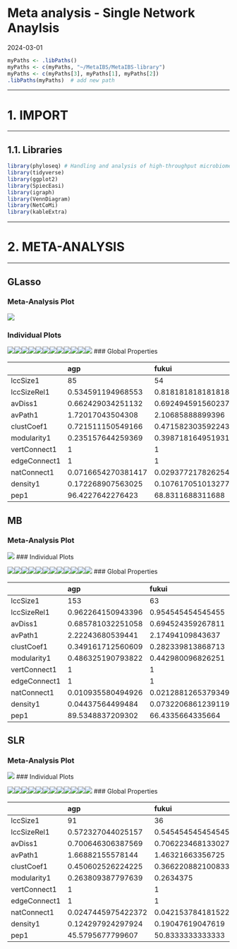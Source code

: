 Meta analysis - Single Network Anaylsis
================
2024-03-01

``` r
myPaths <- .libPaths()
myPaths <- c(myPaths, "~/MetaIBS/MetaIBS-library")
myPaths <- c(myPaths[3], myPaths[1], myPaths[2])
.libPaths(myPaths)  # add new path
```

------------------------------------------------------------------------

# 1. IMPORT

------------------------------------------------------------------------

## 1.1. Libraries

``` r
library(phyloseq) # Handling and analysis of high-throughput microbiome census data.
library(tidyverse)
library(ggplot2)
library(SpiecEasi)
library(igraph)
library(VennDiagram)
library(NetCoMi)
library(kableExtra)
```

------------------------------------------------------------------------

# 2. META-ANALYSIS

------------------------------------------------------------------------

## GLasso

### Meta-Analysis Plot

![](../../../outputs/single-network-analysis/Individual/plots/Family/meta-analysis-glasso-1.png)<!-- -->

### Individual Plots

![](../../../outputs/single-network-analysis/Individual/plots/Family/single-network-glasso-1.png)<!-- -->![](../../../outputs/single-network-analysis/Individual/plots/Family/single-network-glasso-2.png)<!-- -->![](../../../outputs/single-network-analysis/Individual/plots/Family/single-network-glasso-3.png)<!-- -->![](../../../outputs/single-network-analysis/Individual/plots/Family/single-network-glasso-4.png)<!-- -->![](../../../outputs/single-network-analysis/Individual/plots/Family/single-network-glasso-5.png)<!-- -->![](../../../outputs/single-network-analysis/Individual/plots/Family/single-network-glasso-6.png)<!-- -->![](../../../outputs/single-network-analysis/Individual/plots/Family/single-network-glasso-7.png)<!-- -->![](../../../outputs/single-network-analysis/Individual/plots/Family/single-network-glasso-8.png)<!-- -->![](../../../outputs/single-network-analysis/Individual/plots/Family/single-network-glasso-9.png)<!-- -->![](../../../outputs/single-network-analysis/Individual/plots/Family/single-network-glasso-10.png)<!-- -->![](../../../outputs/single-network-analysis/Individual/plots/Family/single-network-glasso-11.png)<!-- -->![](../../../outputs/single-network-analysis/Individual/plots/Family/single-network-glasso-12.png)<!-- -->
\### Global Properties

|  | agp | fukui | hugerth | labus | liu | lopresti | mars | nagel | pozuelo | zeber | zhu | zhuang |
|:---|:---|:---|:---|:---|:---|:---|:---|:---|:---|:---|:---|:---|
| lccSize1 | 85 | 54 | 60 | 9 | 143 | 10 | 59 | 17 | 67 | 54 | 15 | 17 |
| lccSizeRel1 | 0.534591194968553 | 0.818181818181818 | 0.681818181818182 | 0.375 | 0.841176470588235 | 0.434782608695652 | 0.808219178082192 | 0.395348837209302 | 0.656862745098039 | 0.805970149253731 | 0.428571428571429 | 0.515151515151515 |
| avDiss1 | 0.662429034251132 | 0.692494591560237 | 0.671895561710602 | 0.708198236795545 | 0.66749040755003 | 0.706374761281987 | 0.691722641843888 | 0.702713935561142 | 0.687986060494955 | 0.693862712183184 | 0.706369318453593 | 0.703023834208629 |
| avPath1 | 1.72017043504308 | 2.10685888899396 | 1.79831068343951 | 1.79978550906889 | 1.77728535009589 | 1.83432832488777 | 1.96717226419015 | 1.82654257666179 | 1.64028274881498 | 2.10141091816064 | 1.58844025688646 | 1.93466146439973 |
| clustCoef1 | 0.721511150549166 | 0.471582303592243 | 0.651338153788387 | 0 | 0.445570878918826 | 0 | 0.472569736935148 | 0.454733917629925 | 0.668951397786687 | 0.316016711489906 | 0.606220582306464 | 0.425670005921011 |
| modularity1 | 0.235157644259369 | 0.398718164951931 | 0.266689754382226 | 0.3828125 | 0.418598180529301 | 0.36 | 0.408734567901234 | 0.326086956521739 | 0.169408786166651 | 0.359954833984375 | 0.305473372781065 | 0.396825396825397 |
| vertConnect1 | 1 | 1 | 1 | 1 | 1 | 1 | 1 | 1 | 1 | 1 | 1 | 1 |
| edgeConnect1 | 1 | 1 | 1 | 1 | 1 | 1 | 1 | 1 | 1 | 1 | 1 | 1 |
| natConnect1 | 0.0716654270381417 | 0.029377217826254 | 0.0496476099641446 | 0.158065212257023 | 0.0212006734961743 | 0.141001578843248 | 0.0268289742084101 | 0.0797735132520083 | 0.0526755092440833 | 0.0264297785493569 | 0.0957167305666659 | 0.0787656386080988 |
| density1 | 0.172268907563025 | 0.107617051013277 | 0.154802259887006 | 0.222222222222222 | 0.0906136117403723 | 0.222222222222222 | 0.105201636469901 | 0.169117647058824 | 0.165988240615106 | 0.0894479385045423 | 0.247619047619048 | 0.154411764705882 |
| pep1 | 96.4227642276423 | 68.8311688311688 | 87.2262773722628 | 37.5 | 85.5434782608696 | 20 | 70.5555555555556 | 52.1739130434783 | 69.4822888283379 | 61.71875 | 42.3076923076923 | 52.3809523809524 |

## MB

### Meta-Analysis Plot

![](../../../outputs/single-network-analysis/Individual/plots/Family/meta-analysis-mb-1.png)<!-- -->
\### Individual Plots

![](../../../outputs/single-network-analysis/Individual/plots/Family/single-network-mb-1.png)<!-- -->![](../../../outputs/single-network-analysis/Individual/plots/Family/single-network-mb-2.png)<!-- -->![](../../../outputs/single-network-analysis/Individual/plots/Family/single-network-mb-3.png)<!-- -->![](../../../outputs/single-network-analysis/Individual/plots/Family/single-network-mb-4.png)<!-- -->![](../../../outputs/single-network-analysis/Individual/plots/Family/single-network-mb-5.png)<!-- -->![](../../../outputs/single-network-analysis/Individual/plots/Family/single-network-mb-6.png)<!-- -->![](../../../outputs/single-network-analysis/Individual/plots/Family/single-network-mb-7.png)<!-- -->![](../../../outputs/single-network-analysis/Individual/plots/Family/single-network-mb-8.png)<!-- -->![](../../../outputs/single-network-analysis/Individual/plots/Family/single-network-mb-9.png)<!-- -->![](../../../outputs/single-network-analysis/Individual/plots/Family/single-network-mb-10.png)<!-- -->![](../../../outputs/single-network-analysis/Individual/plots/Family/single-network-mb-11.png)<!-- -->![](../../../outputs/single-network-analysis/Individual/plots/Family/single-network-mb-12.png)<!-- -->
\### Global Properties

|  | agp | fukui | hugerth | labus | liu | lopresti | mars | nagel | pozuelo | zeber | zhu | zhuang |
|:---|:---|:---|:---|:---|:---|:---|:---|:---|:---|:---|:---|:---|
| lccSize1 | 153 | 63 | 75 | 5 | 170 | 10 | 72 | 29 | 94 | 66 | 18 | 20 |
| lccSizeRel1 | 0.962264150943396 | 0.954545454545455 | 0.852272727272727 | 0.208333333333333 | 1 | 0.434782608695652 | 0.986301369863014 | 0.674418604651163 | 0.92156862745098 | 0.985074626865672 | 0.514285714285714 | 0.606060606060606 |
| avDiss1 | 0.685781032251058 | 0.694524359267811 | 0.683452444046151 | 0.702259014049142 | 0.681764691635611 | 0.703738883525277 | 0.690910041666369 | 0.702997593321346 | 0.69567647028295 | 0.687615475915117 | 0.708023804826509 | 0.702334552747312 |
| avPath1 | 2.22243680539441 | 2.17494109843637 | 1.9693967910723 | 1.3973626207529 | 1.80289346472507 | 1.82596401323556 | 2.12075597015007 | 2.57993792694107 | 2.16927939822225 | 2.26632367052457 | 2.15218350313103 | 2.14937441673878 |
| clustCoef1 | 0.349161712560609 | 0.282339813868713 | 0.436946627149203 | 0 | 0.169513455894334 | 0 | 0.199057687147153 | 0.219359388367274 | 0.389733210997839 | 0.121333784523161 | 0.187475118274439 | 0.260341819040766 |
| modularity1 | 0.486325190793822 | 0.442980096826251 | 0.478061322568243 | 0.21875 | 0.384439239800746 | 0.36 | 0.466597808199993 | 0.504747991234478 | 0.375432894666738 | 0.442016 | 0.48125 | 0.504725897920605 |
| vertConnect1 | 1 | 1 | 1 | 1 | 2 | 1 | 1 | 1 | 1 | 1 | 1 | 1 |
| edgeConnect1 | 1 | 1 | 1 | 1 | 2 | 1 | 1 | 1 | 1 | 1 | 1 | 1 |
| natConnect1 | 0.010935580494926 | 0.0212881265379349 | 0.0196760017407197 | 0.315833362267956 | 0.00942974321133175 | 0.141248198904508 | 0.0184937162192857 | 0.0436279230921132 | 0.0163099388054905 | 0.0194456605371336 | 0.072532704394851 | 0.0649822746489298 |
| density1 | 0.04437564499484 | 0.0732206861239119 | 0.0735135135135135 | 0.4 | 0.0549251653324052 | 0.222222222222222 | 0.0661189358372457 | 0.0911330049261084 | 0.0626858842370167 | 0.0582750582750583 | 0.130718954248366 | 0.121052631578947 |
| pep1 | 89.5348837209302 | 66.4335664335664 | 87.2549019607843 | 50 | 75.9188846641318 | 20 | 68.0473372781065 | 45.945945945946 | 72.992700729927 | 64.8 | 40 | 47.8260869565217 |

## SLR

### Meta-Analysis Plot

![](../../../outputs/single-network-analysis/Individual/plots/Family/meta-analysis-slr-1.png)<!-- -->
\### Individual Plots

![](../../../outputs/single-network-analysis/Individual/plots/Family/single-network-slr-1.png)<!-- -->![](../../../outputs/single-network-analysis/Individual/plots/Family/single-network-slr-2.png)<!-- -->![](../../../outputs/single-network-analysis/Individual/plots/Family/single-network-slr-3.png)<!-- -->![](../../../outputs/single-network-analysis/Individual/plots/Family/single-network-slr-4.png)<!-- -->![](../../../outputs/single-network-analysis/Individual/plots/Family/single-network-slr-5.png)<!-- -->![](../../../outputs/single-network-analysis/Individual/plots/Family/single-network-slr-6.png)<!-- -->![](../../../outputs/single-network-analysis/Individual/plots/Family/single-network-slr-7.png)<!-- -->![](../../../outputs/single-network-analysis/Individual/plots/Family/single-network-slr-8.png)<!-- -->![](../../../outputs/single-network-analysis/Individual/plots/Family/single-network-slr-9.png)<!-- -->![](../../../outputs/single-network-analysis/Individual/plots/Family/single-network-slr-10.png)<!-- -->![](../../../outputs/single-network-analysis/Individual/plots/Family/single-network-slr-11.png)<!-- -->![](../../../outputs/single-network-analysis/Individual/plots/Family/single-network-slr-12.png)<!-- -->
\### Global Properties

|  | agp | fukui | hugerth | labus | liu | lopresti | mars | nagel | pozuelo | zeber | zhu | zhuang |
|:---|:---|:---|:---|:---|:---|:---|:---|:---|:---|:---|:---|:---|
| lccSize1 | 91 | 36 | 50 | 2 | 121 | 3 | 49 | 23 | 63 | 38 | 3 | 3 |
| lccSizeRel1 | 0.572327044025157 | 0.545454545454545 | 0.568181818181818 | 0.0833333333333333 | 0.711764705882353 | 0.130434782608696 | 0.671232876712329 | 0.534883720930233 | 0.617647058823529 | 0.567164179104478 | 0.0857142857142857 | 0.0909090909090909 |
| avDiss1 | 0.700646306387569 | 0.706223468133027 | 0.700787947783672 | 0.684185110732245 | 0.706874633734318 | 0.705158983118493 | 0.703804720633022 | 0.706979742338351 | 0.707395046022618 | 0.707100053135472 | 0.718091928245468 | 0.713509996719303 |
| avPath1 | 1.66882155578144 | 1.46321663356725 | 1.53410961723649 | 0.684185110732245 | 1.76460145669788 | 0.940211977491324 | 1.90550504260161 | 2.18467959128068 | 1.80058321033371 | 1.74047082408843 | 0.95745590432729 | 0.951346662292404 |
| clustCoef1 | 0.450602526224225 | 0.366220882100833 | 0.411254850156885 | 0 | 0.48331494401136 | 0 | 0.281664361416238 | 0.303749015841667 | 0.264584792542678 | 0.341606685971297 | 0 | 0 |
| modularity1 | 0.263809387797639 | 0.2634375 | 0.333574905354246 | 0 | 0.156336343638198 | -0.125 | 0.399059178397012 | 0.50244140625 | 0.338858131487889 | 0.409197530864198 | -0.125 | -0.125 |
| vertConnect1 | 1 | 1 | 1 | 1 | 1 | 1 | 1 | 1 | 1 | 1 | 1 | 1 |
| edgeConnect1 | 1 | 1 | 1 | 1 | 1 | 1 | 1 | 1 | 1 | 1 | 1 | 1 |
| natConnect1 | 0.0247445975422372 | 0.0421537841815226 | 0.0339835736952382 | 0.802739159903281 | 0.0420341149229 | 0.555983770134316 | 0.0274613545527469 | 0.0567733709712566 | 0.0216389617695608 | 0.0356920915212157 | 0.553581387047936 | 0.554481096319041 |
| density1 | 0.124297924297924 | 0.19047619047619 | 0.175510204081633 | 1 | 0.135123966942149 | 0.666666666666667 | 0.100340136054422 | 0.126482213438735 | 0.0870455709165387 | 0.128022759601707 | 0.666666666666667 | 0.666666666666667 |
| pep1 | 45.5795677799607 | 50.8333333333333 | 43.7209302325581 | 100 | 41.5902140672783 | 50 | 50 | 56.25 | 33.5294117647059 | 55.5555555555556 | 50 | 50 |
